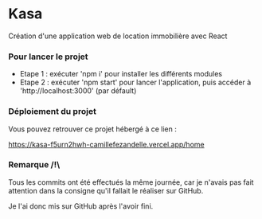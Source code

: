 # Kasa

Création d'une application web de location immobilière avec React

### Pour lancer le projet

- Etape 1 : exécuter 'npm i' pour installer les différents modules
- Etape 2 : exécuter 'npm start' pour lancer l'application, puis accéder à 'http://localhost:3000' (par défault)

### Déploiement du projet

Vous pouvez retrouver ce projet hébergé à ce lien :

https://kasa-f5urn2hwh-camillefezandelle.vercel.app/home

### Remarque /!\

Tous les commits ont été effectués la même journée, car je n'avais pas fait attention dans la consigne qu'il fallait le réaliser sur GitHub.

Je l'ai donc mis sur GitHub après l'avoir fini.
